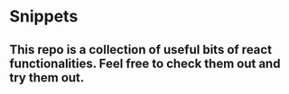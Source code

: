 # Snippets
## This repo is a collection of useful bits of react functionalities. Feel free to check them out and try them out.
